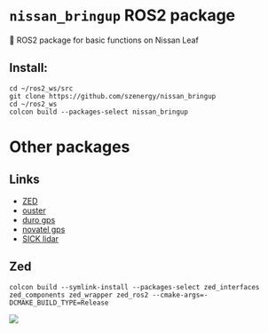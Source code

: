 # `nissan_bringup` ROS2 package
🚗 ROS2 package for basic functions on Nissan Leaf


## Install:
```
cd ~/ros2_ws/src
git clone https://github.com/szenergy/nissan_bringup
cd ~/ros2_ws
colcon build --packages-select nissan_bringup
```

# Other packages

## Links
- [ZED](https://github.com/stereolabs/zed-ros2-wrapper)
- [ouster](https://github.com/ouster-lidar/ouster-ros/tree/ros2)
- [duro gps](https://github.com/szenergy/duro_gps_driver/tree/ros2-humble)
- [novatel gps](https://github.com/novatel/novatel_oem7_driver/tree/humble)
- [SICK lidar](https://github.com/szenergy/sick_scan2)

## Zed 
```
colcon build --symlink-install --packages-select zed_interfaces zed_components zed_wrapper zed_ros2 --cmake-args=-DCMAKE_BUILD_TYPE=Release
```

![](https://raw.githubusercontent.com/szenergy/nissan_leaf_ros/master/nissan_bringup/meshes/Nissan_Leaf_Simulation_02_06.png)
